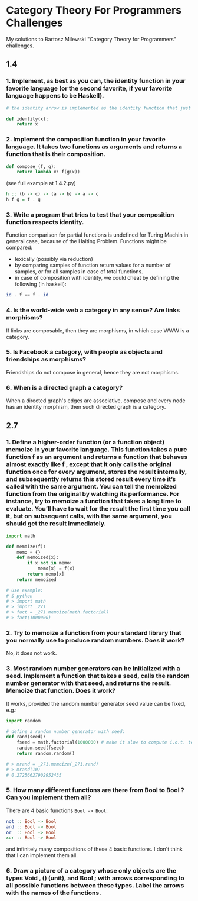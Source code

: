# Category Theory For Programmers Challenges
My solutions to Bartosz Milewski "Category Theory for Programmers" challenges.

## 1.4

### 1. Implement, as best as you can, the identity function in your favorite language (or the second favorite, if your favorite language happens to be Haskell).

```python
# the identity arrow is implemented as the identity function that just returns back its argument.

def identity(x):
    return x
```	

### 2. Implement the composition function in your favorite language. It takes two functions as arguments and returns a function that is their composition.

```python
def compose (f, g):
    return lambda x: f(g(x))


```
(see full example at 1.4.2.py)

```haskell
h :: (b -> c) -> (a -> b) -> a -> c
h f g = f . g
```

### 3. Write a program that tries to test that your composition function respects identity.

Function comparison for partial functions is undefined for Turing Machin in general case, because of the Halting Problem.
Functions might be compared:
- lexically (possibly via reduction)
- by comparing samples of function return values for a number of samples, or for all samples in case of total functions.
- in case of composition with identity, we could cheat by defining the following (in haskell):
```haskell 
id . f == f . id
```

### 4. Is the world-wide web a category in any sense? Are links morphisms?

If links are composable, then they are morphisms, in which case WWW is a category.

### 5. Is Facebook a category, with people as objects and friendships as morphisms?

Friendships do not compose in general, hence they are not morphisms.

### 6. When is a directed graph a category?

When a directed graph's edges are associative, compose and every node has an identity morphism, then such directed graph is a category.

## 2.7

### 1. Define a higher-order function (or a function object) memoize in your favorite language. This function takes a pure function f as an argument and returns a function that behaves almost exactly like f , except that it only calls the original function once for every argument, stores the result internally, and subsequently returns this stored result every time it’s called with the same argument. You can tell the memoized function from the original by watching its performance. For instance, try to memoize a function that takes a long time to evaluate. You’ll have to wait for the result the first time you call it, but on subsequent calls, with the same argument, you should get the result immediately.

```python
import math

def memoize(f):
    memo = {}
    def memoized(x):
        if x not in memo:
            memo[x] = f(x)
        return memo[x]
    return memoized

# Use example:
# $ python
# > import math
# > import _271
# > fact = _271.memoize(math.factorial)
# > fact(1000000)

```

### 2. Try to memoize a function from your standard library that you normally use to produce random numbers. Does it work?

No, it does not work.

### 3. Most random number generators can be initialized with a seed. Implement a function that takes a seed, calls the random number generator with that seed, and returns the result. Memoize that function. Does it work?

It works, provided the random number generator seed value can be fixed, e.g.:

```python
import random

# define a random number generator with seed:
def rand(seed):
    fseed = math.factorial(1000000) # make it slow to compute i.o.t. test memorization
    random.seed(fseed)
    return random.random()

# > mrand = _271.memoize(_271.rand)
# > mrand(10)
# 0.27256627902952435
```

### 5. How many different functions are there from Bool to Bool ? Can you implement them all?

There are 4 basic functions `Bool -> Bool`:
``` haskell
not :: Bool -> Bool
and :: Bool -> Bool
or  :: Bool -> Bool
xor :: Bool -> Bool

```
and infinitely many compositions of these 4 basic functions.  I don't think that I can implement them all.

### 6. Draw a picture of a category whose only objects are the types Void , () (unit), and Bool ; with arrows corresponding to all possible functions between these types. Label the arrows with the names of the functions.

